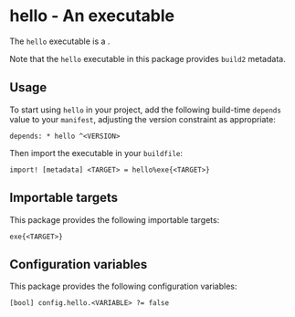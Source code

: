# hello - An executable

The `hello` executable is a <SUMMARY-OF-FUNCTIONALITY>.

Note that the `hello` executable in this package provides `build2` metadata.

## Usage

To start using `hello` in your project, add the following build-time
`depends` value to your `manifest`, adjusting the version constraint as
appropriate:

```
depends: * hello ^<VERSION>
```

Then import the executable in your `buildfile`:

```
import! [metadata] <TARGET> = hello%exe{<TARGET>}
```


## Importable targets

This package provides the following importable targets:

```
exe{<TARGET>}
```

<DESCRIPTION-OF-IMPORTABLE-TARGETS>


## Configuration variables

This package provides the following configuration variables:

```
[bool] config.hello.<VARIABLE> ?= false
```

<DESCRIPTION-OF-CONFIG-VARIABLES>
